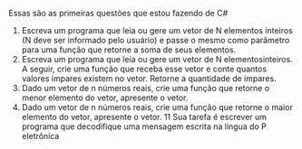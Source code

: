 Essas são as primeiras questões que estou fazendo de C#

1. Escreva um programa que leia ou gere um vetor de N elementos inteiros (N deve ser informado pelo
usuário) e passe o mesmo como parâmetro para uma função que retorne a soma de seus elementos.
2. Escreva um programa que leia ou gere um vetor de N elementosinteiros. A seguir, crie uma função que receba
esse vetor e conte quantos valores impares existem no vetor. Retorne a quantidade de impares.
3. Dado um vetor de n números reais, crie uma função que retorne o menor elemento do vetor, apresente o
vetor.
4. Dado um vetor de n números reais, crie uma função que retorne o maior elemento do vetor, apresente o
vetor.
11 Sua tarefa é escrever um programa que decodifique uma mensagem escrita na língua do P eletrônica
